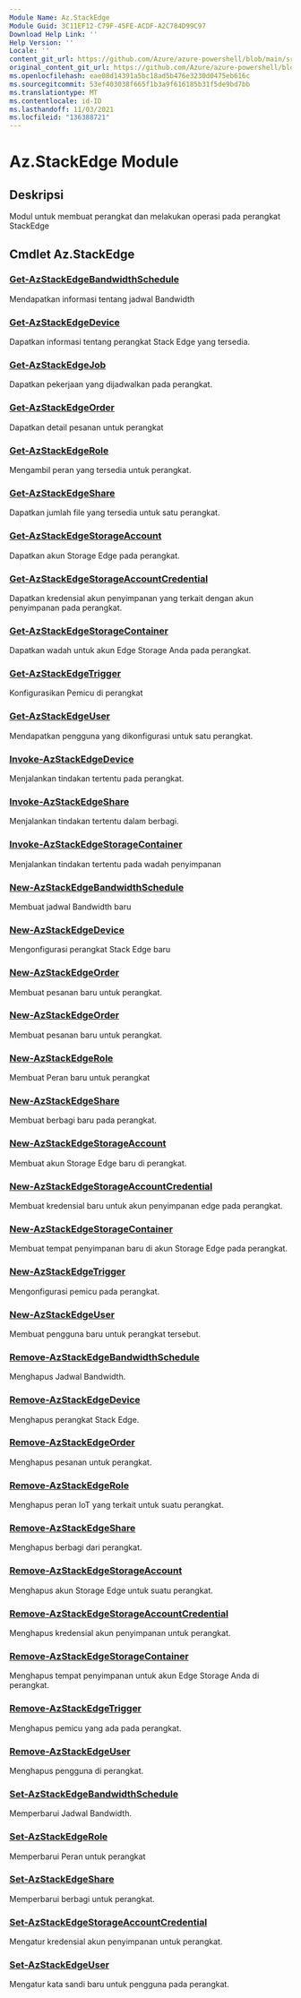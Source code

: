```yaml
---
Module Name: Az.StackEdge
Module Guid: 3C11EF12-C79F-45FE-ACDF-A2C784D99C97
Download Help Link: ''
Help Version: ''
Locale: ''
content_git_url: https://github.com/Azure/azure-powershell/blob/main/src/StackEdge/StackEdge/help/Az.StackEdge.md
original_content_git_url: https://github.com/Azure/azure-powershell/blob/main/src/StackEdge/StackEdge/help/Az.StackEdge.md
ms.openlocfilehash: eae08d14391a5bc18ad5b476e3230d0475eb616c
ms.sourcegitcommit: 53ef403038f665f1b3a9f616185b31f5de9bd7bb
ms.translationtype: MT
ms.contentlocale: id-ID
ms.lasthandoff: 11/03/2021
ms.locfileid: "136388721"
---
```

# Az.StackEdge Module
## Deskripsi
Modul untuk membuat perangkat dan melakukan operasi pada perangkat StackEdge

## Cmdlet Az.StackEdge
### [Get-AzStackEdgeBandwidthSchedule](Get-AzStackEdgeBandwidthSchedule.md)
Mendapatkan informasi tentang jadwal Bandwidth

### [Get-AzStackEdgeDevice](Get-AzStackEdgeDevice.md)
Dapatkan informasi tentang perangkat Stack Edge yang tersedia.

### [Get-AzStackEdgeJob](Get-AzStackEdgeJob.md)
Dapatkan pekerjaan yang dijadwalkan pada perangkat.

### [Get-AzStackEdgeOrder](Get-AzStackEdgeOrder.md)
Dapatkan detail pesanan untuk perangkat

### [Get-AzStackEdgeRole](Get-AzStackEdgeRole.md)
Mengambil peran yang tersedia untuk perangkat.

### [Get-AzStackEdgeShare](Get-AzStackEdgeShare.md)
Dapatkan jumlah file yang tersedia untuk satu perangkat.

### [Get-AzStackEdgeStorageAccount](Get-AzStackEdgeStorageAccount.md)
Dapatkan akun Storage Edge pada perangkat.

### [Get-AzStackEdgeStorageAccountCredential](Get-AzStackEdgeStorageAccountCredential.md)
Dapatkan kredensial akun penyimpanan yang terkait dengan akun penyimpanan pada perangkat.

### [Get-AzStackEdgeStorageContainer](Get-AzStackEdgeStorageContainer.md)
Dapatkan wadah untuk akun Edge Storage Anda pada perangkat.

### [Get-AzStackEdgeTrigger](Get-AzStackEdgeTrigger.md)
Konfigurasikan Pemicu di perangkat
 

### [Get-AzStackEdgeUser](Get-AzStackEdgeUser.md)
Mendapatkan pengguna yang dikonfigurasi untuk satu perangkat.

### [Invoke-AzStackEdgeDevice](Invoke-AzStackEdgeDevice.md)
Menjalankan tindakan tertentu pada perangkat.

### [Invoke-AzStackEdgeShare](Invoke-AzStackEdgeShare.md)
Menjalankan tindakan tertentu dalam berbagi.

### [Invoke-AzStackEdgeStorageContainer](Invoke-AzStackEdgeStorageContainer.md)
Menjalankan tindakan tertentu pada wadah penyimpanan

### [New-AzStackEdgeBandwidthSchedule](New-AzStackEdgeBandwidthSchedule.md)
Membuat jadwal Bandwidth baru

### [New-AzStackEdgeDevice](New-AzStackEdgeDevice.md)
Mengonfigurasi perangkat Stack Edge baru

### [New-AzStackEdgeOrder](New-AzStackEdgeOrder.md)
Membuat pesanan baru untuk perangkat.

### [New-AzStackEdgeOrder](New-AzStackEdgeOrder.md)
Membuat pesanan baru untuk perangkat.

### [New-AzStackEdgeRole](New-AzStackEdgeRole.md)
Membuat Peran baru untuk perangkat

### [New-AzStackEdgeShare](New-AzStackEdgeShare.md)
Membuat berbagi baru pada perangkat.

### [New-AzStackEdgeStorageAccount](New-AzStackEdgeStorageAccount.md)
Membuat akun Storage Edge baru di perangkat.

### [New-AzStackEdgeStorageAccountCredential](New-AzStackEdgeStorageAccountCredential.md)
Membuat kredensial baru untuk akun penyimpanan edge pada perangkat.

### [New-AzStackEdgeStorageContainer](New-AzStackEdgeStorageContainer.md)
Membuat tempat penyimpanan baru di akun Storage Edge pada perangkat.

### [New-AzStackEdgeTrigger](New-AzStackEdgeTrigger.md)
Mengonfigurasi pemicu pada perangkat.

### [New-AzStackEdgeUser](New-AzStackEdgeUser.md)
Membuat pengguna baru untuk perangkat tersebut.

### [Remove-AzStackEdgeBandwidthSchedule](Remove-AzStackEdgeBandwidthSchedule.md)
Menghapus Jadwal Bandwidth.

### [Remove-AzStackEdgeDevice](Remove-AzStackEdgeDevice.md)
Menghapus perangkat Stack Edge.

### [Remove-AzStackEdgeOrder](Remove-AzStackEdgeOrder.md)
Menghapus pesanan untuk perangkat.

### [Remove-AzStackEdgeRole](Remove-AzStackEdgeRole.md)
Menghapus peran IoT yang terkait untuk suatu perangkat.

### [Remove-AzStackEdgeShare](Remove-AzStackEdgeShare.md)
Menghapus berbagi dari perangkat.

### [Remove-AzStackEdgeStorageAccount](Remove-AzStackEdgeStorageAccount.md)
Menghapus akun Storage Edge untuk suatu perangkat.

### [Remove-AzStackEdgeStorageAccountCredential](Remove-AzStackEdgeStorageAccountCredential.md)
Menghapus kredensial akun penyimpanan untuk perangkat.

### [Remove-AzStackEdgeStorageContainer](Remove-AzStackEdgeStorageContainer.md)
Menghapus tempat penyimpanan untuk akun Edge Storage Anda di perangkat.

### [Remove-AzStackEdgeTrigger](Remove-AzStackEdgeTrigger.md)
Menghapus pemicu yang ada pada perangkat.

### [Remove-AzStackEdgeUser](Remove-AzStackEdgeUser.md)
Menghapus pengguna di perangkat.

### [Set-AzStackEdgeBandwidthSchedule](Set-AzStackEdgeBandwidthSchedule.md)
Memperbarui Jadwal Bandwidth.

### [Set-AzStackEdgeRole](Set-AzStackEdgeRole.md)
Memperbarui Peran untuk perangkat

### [Set-AzStackEdgeShare](Set-AzStackEdgeShare.md)
Memperbarui berbagi untuk perangkat.

### [Set-AzStackEdgeStorageAccountCredential](Set-AzStackEdgeStorageAccountCredential.md)
Mengatur kredensial akun penyimpanan untuk perangkat.

### [Set-AzStackEdgeUser](Set-AzStackEdgeUser.md)
Mengatur kata sandi baru untuk pengguna pada perangkat.

